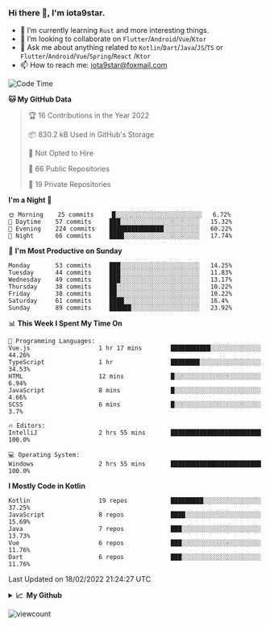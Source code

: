 ### Hi there 👋, I'm iota9star.

- 🌱 I’m currently learning `Rust` and more interesting things.
- 👯 I’m looking to collaborate on `Flutter`/`Android`/`Vue`/`Ktor`
- 💬 Ask me about anything related to `Kotlin`/`Dart`/`Java`/`JS`/`TS` or `Flutter`/`Android`/`Vue`/`Spring`/`React`
  /`Ktor`
- 📫 How to reach me: [iota9star@foxmail.com](iota9star@foxmail.com)



<!--START_SECTION:waka-->
![Code Time](http://img.shields.io/badge/Code%20Time-2%2C640%20hrs%2051%20mins-blue)

**🐱 My GitHub Data** 

> 🏆 16 Contributions in the Year 2022
 > 
> 📦 830.2 kB Used in GitHub's Storage 
 > 
> 🚫 Not Opted to Hire
 > 
> 📜 66 Public Repositories 
 > 
> 🔑 19 Private Repositories  
 > 
**I'm a Night 🦉** 

```text
🌞 Morning    25 commits     █░░░░░░░░░░░░░░░░░░░░░░░░   6.72% 
🌆 Daytime    57 commits     ███░░░░░░░░░░░░░░░░░░░░░░   15.32% 
🌃 Evening    224 commits    ███████████████░░░░░░░░░░   60.22% 
🌙 Night      66 commits     ████░░░░░░░░░░░░░░░░░░░░░   17.74%

```
📅 **I'm Most Productive on Sunday** 

```text
Monday       53 commits     ███░░░░░░░░░░░░░░░░░░░░░░   14.25% 
Tuesday      44 commits     ███░░░░░░░░░░░░░░░░░░░░░░   11.83% 
Wednesday    49 commits     ███░░░░░░░░░░░░░░░░░░░░░░   13.17% 
Thursday     38 commits     ██░░░░░░░░░░░░░░░░░░░░░░░   10.22% 
Friday       38 commits     ██░░░░░░░░░░░░░░░░░░░░░░░   10.22% 
Saturday     61 commits     ████░░░░░░░░░░░░░░░░░░░░░   16.4% 
Sunday       89 commits     ██████░░░░░░░░░░░░░░░░░░░   23.92%

```


📊 **This Week I Spent My Time On** 

```text
💬 Programming Languages: 
Vue.js                   1 hr 17 mins        ███████████░░░░░░░░░░░░░░   44.26% 
TypeScript               1 hr                ████████░░░░░░░░░░░░░░░░░   34.53% 
HTML                     12 mins             █░░░░░░░░░░░░░░░░░░░░░░░░   6.94% 
JavaScript               8 mins              █░░░░░░░░░░░░░░░░░░░░░░░░   4.66% 
SCSS                     6 mins              █░░░░░░░░░░░░░░░░░░░░░░░░   3.7%

🔥 Editors: 
IntelliJ                 2 hrs 55 mins       █████████████████████████   100.0%

💻 Operating System: 
Windows                  2 hrs 55 mins       █████████████████████████   100.0%

```

**I Mostly Code in Kotlin** 

```text
Kotlin                   19 repos            █████████░░░░░░░░░░░░░░░░   37.25% 
JavaScript               8 repos             ████░░░░░░░░░░░░░░░░░░░░░   15.69% 
Java                     7 repos             ███░░░░░░░░░░░░░░░░░░░░░░   13.73% 
Vue                      6 repos             ███░░░░░░░░░░░░░░░░░░░░░░   11.76% 
Dart                     6 repos             ███░░░░░░░░░░░░░░░░░░░░░░   11.76%

```



 Last Updated on 18/02/2022 21:24:27 UTC
<!--END_SECTION:waka-->

<details>
  <summary><b>📈&nbsp;&nbsp;My Github</b></summary>
  <br>
  <img src='https://github-profile-trophy.vercel.app/?username=iota9star'>
  <img src='https://bad-apple-github-readme.vercel.app/api?show_bg=1&username=iota9star&hide_title=true'>
  <img src='http://cr-skills-chart-widget.azurewebsites.net/api/api?username=iota9star'>
</details>


![viewcount](https://count.getloli.com/get/@iota9star?theme=rule34)
